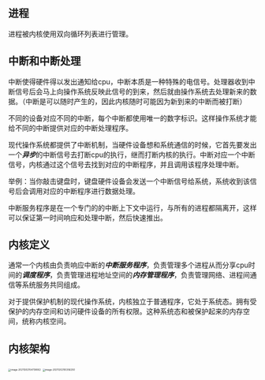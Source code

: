 ## 进程

进程被内核使用双向循环列表进行管理。



## 中断和中断处理

中断使得硬件得以发出通知给cpu，中断本质是一种特殊的电信号。处理器收到中断信号后会马上向操作系统反映此信号的到来，然后就由操作系统去处理新来的数据。（中断是可以随时产生的，因此内核随时可能因为新到来的中断而被打断）

不同的设备对应不同的中断，每个中断都使用唯一的数字标识。这样操作系统才能给不同的中断提供对应的中断处理程序。

现代操作系统都提供了中断机制，当硬件设备想和系统通信的时候，它首先要发出一个***异步***的中断信号去打断cpu的执行，继而打断内核的执行。中断对应一个中断信号，内核通过这个信号去找到对应的中断程序，并且调用该程序处理中断。

举例：当你敲击键盘时，键盘硬件设备会发送一个中断信号给系统，系统收到该信号后会调用对应的中断程序进行数据处理。

中断服务程序是在一个专门的的中断上下文中运行，与所有的进程都隔离开，这样可以保证第一时间响应和处理中断，然后快速推出。



## 内核定义

通常一个内核由负责响应中断的***中断服务程序***，负责管理多个进程从而分享cpu时间的***调度程序***，负责管理进程地址空间的***内存管理程序***，负责管理网络、进程间通信等系统服务共同组成。

对于提供保护机制的现代操作系统，内核独立于普通程序，它处于系统态。拥有受保护的内存空间和访问硬件设备的所有权限。这种系统态和被保护起来的内存空间，统称内核空间。

## 内核架构

<img src="https://gitee.com/nieyunshu/picture/raw/master/img/20211212220744.png" alt="image-20211202154739062" style="zoom: 33%;" />

<img src="https://gitee.com/nieyunshu/picture/raw/master/img/20211212220803.png" alt="image-20211202155356250" style="zoom:33%;" />
